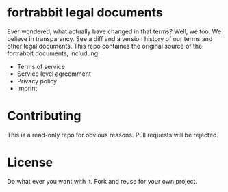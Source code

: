 # fortrabbit legal documents

Ever wondered, what actually have changed in that terms? Well, we too. We believe in transparency. See a diff and a version history of our terms and other legal documents. This repo containes the original source of the fortrabbit documents, includung: 

* Terms of service
* Service level agreemment
* Privacy policy
* Imprint

# Contributing

This is a read-only repo for obvious reasons. Pull requests will be rejected.


# License

Do what ever you want with it. Fork and reuse for your own project.
